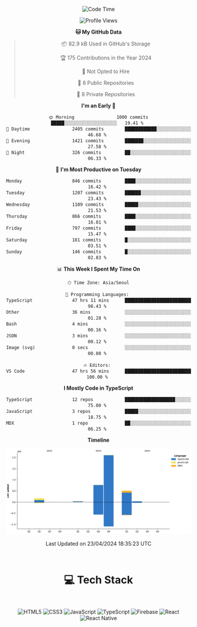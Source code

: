 <div align="center">

  <!--START_SECTION:waka-->
![Code Time](http://img.shields.io/badge/Code%20Time-875%20hrs%2056%20mins-blue)

![Profile Views](http://img.shields.io/badge/Profile%20Views-2-blue)

**🐱 My GitHub Data** 

> 📦 82.9 kB Used in GitHub's Storage 
 > 
> 🏆 175 Contributions in the Year 2024
 > 
> 🚫 Not Opted to Hire
 > 
> 📜 8 Public Repositories 
 > 
> 🔑 8 Private Repositories 
 > 
**I'm an Early 🐤** 

```text
🌞 Morning                1000 commits        █████░░░░░░░░░░░░░░░░░░░░   19.41 % 
🌆 Daytime                2405 commits        ████████████░░░░░░░░░░░░░   46.68 % 
🌃 Evening                1421 commits        ███████░░░░░░░░░░░░░░░░░░   27.58 % 
🌙 Night                  326 commits         ██░░░░░░░░░░░░░░░░░░░░░░░   06.33 % 
```
📅 **I'm Most Productive on Tuesday** 

```text
Monday                   846 commits         ████░░░░░░░░░░░░░░░░░░░░░   16.42 % 
Tuesday                  1207 commits        ██████░░░░░░░░░░░░░░░░░░░   23.43 % 
Wednesday                1109 commits        █████░░░░░░░░░░░░░░░░░░░░   21.53 % 
Thursday                 866 commits         ████░░░░░░░░░░░░░░░░░░░░░   16.81 % 
Friday                   797 commits         ████░░░░░░░░░░░░░░░░░░░░░   15.47 % 
Saturday                 181 commits         █░░░░░░░░░░░░░░░░░░░░░░░░   03.51 % 
Sunday                   146 commits         █░░░░░░░░░░░░░░░░░░░░░░░░   02.83 % 
```


📊 **This Week I Spent My Time On** 

```text
🕑︎ Time Zone: Asia/Seoul

💬 Programming Languages: 
TypeScript               47 hrs 11 mins      █████████████████████████   98.43 % 
Other                    36 mins             ░░░░░░░░░░░░░░░░░░░░░░░░░   01.28 % 
Bash                     4 mins              ░░░░░░░░░░░░░░░░░░░░░░░░░   00.16 % 
JSON                     3 mins              ░░░░░░░░░░░░░░░░░░░░░░░░░   00.12 % 
Image (svg)              0 secs              ░░░░░░░░░░░░░░░░░░░░░░░░░   00.00 % 

🔥 Editors: 
VS Code                  47 hrs 56 mins      █████████████████████████   100.00 % 
```

**I Mostly Code in TypeScript** 

```text
TypeScript               12 repos            ███████████████████░░░░░░   75.00 % 
JavaScript               3 repos             █████░░░░░░░░░░░░░░░░░░░░   18.75 % 
MDX                      1 repo              ██░░░░░░░░░░░░░░░░░░░░░░░   06.25 % 
```



**Timeline**

![Lines of Code chart](https://raw.githubusercontent.com/SONGDAM/SONGDAM/master/assets/bar_graph.png)


 Last Updated on 23/04/2024 18:35:23 UTC
<!--END_SECTION:waka-->

  
 <br>
  
# 💻 Tech Stack
  
</div>

</br>

<div align="center">

   ![HTML5](https://img.shields.io/badge/html5-%23E34F26.svg?style=for-the-badge&logo=html5&logoColor=white) ![CSS3](https://img.shields.io/badge/css3-%231572B6.svg?style=for-the-badge&logo=css3&logoColor=white) ![JavaScript](https://img.shields.io/badge/javascript-%23323330.svg?style=for-the-badge&logo=javascript&logoColor=%23F7DF1E) 
 ![TypeScript](https://img.shields.io/badge/typescript-%23007ACC.svg?style=for-the-badge&logo=typescript&logoColor=white)
  ![Firebase](https://img.shields.io/badge/firebase-%23039BE5.svg?style=for-the-badge&logo=firebase) 
 ![React](https://img.shields.io/badge/react-%2320232a.svg?style=for-the-badge&logo=react&logoColor=%2361DAFB) ![React Native](https://img.shields.io/badge/react_native-%2320232a.svg?style=for-the-badge&logo=react&logoColor=%2361DAFB) 

 
</div>
